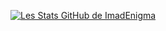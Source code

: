 [![Les Stats GitHub de ImadEnigma](https://github-readme-stats.vercel.app/api?username=imadenigma)](https://github.com/anuraghazra/github-readme-stats)
